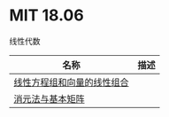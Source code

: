 # MIT 18.06

线性代数

| 名称 | 描述 |
| - | - |
| [线性方程组和向量的线性组合](Unit1.md) | |
| [消元法与基本矩阵](Unit2.md) | |
